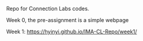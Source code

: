 Repo for Connection Labs codes.

Week 0, the pre-assignment is a simple webpage

Week 1: https://hyinyi.github.io/IMA-CL-Repo/week1/

